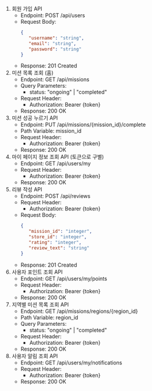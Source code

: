 1. 회원 가입 API
   - Endpoint: POST /api/users
   - Request Body:
     ```json
     {
     	"username": "string",
     	"email": "string",
     	"password": "string"
     }
     ```
   - Response: 201 Created
2. 미션 목록 조회 (홈)
   - Endpoint: GET /api/missions
   - Query Parameters:
     - status: "ongoing" | "completed"
   - Request Header:
     - Authorization: Bearer {token}
   - Response: 200 OK
3. 미션 성공 누르기 API
   - Endpoint: PUT /api/missions/{mission_id}/complete
   - Path Variable: mission_id
   - Request Header:
     - Authorization: Bearer {token}
   - Response: 200 OK
4. 마이 페이지 정보 조회 API (토큰으로 구별)
   - Endpoint: GET /api/users/my
   - Request Header:
     - Authorization: Bearer {token}
   - Response: 200 OK
5. 리뷰 작성 API
   - Endpoint: POST /api/reviews
   - Request Header:
     - Authorization: Bearer {token}
   - Request Body:
     ```json
     {
     	"mission_id": "integer",
     	"store_id": "integer",
     	"rating": "integer",
     	"review_text": "string"
     }
     ```
   - Response: 201 Created
6. 사용자 포인트 조회 API
   - Endpoint: GET /api/users/my/points
   - Request Header:
     - Authorization: Bearer {token}
   - Response: 200 OK
7. 지역별 미션 목록 조회 API
   - Endpoint: GET /api/missions/regions/{region_id}
   - Path Variable: region_id
   - Query Parameters:
     - status: "ongoing" | "completed"
   - Request Header:
     - Authorization: Bearer {token}
   - Response: 200 OK
8. 사용자 알림 조회 API
   - Endpoint: GET /api/users/my/notifications
   - Request Header:
     - Authorization: Bearer {token}
   - Response: 200 OK
